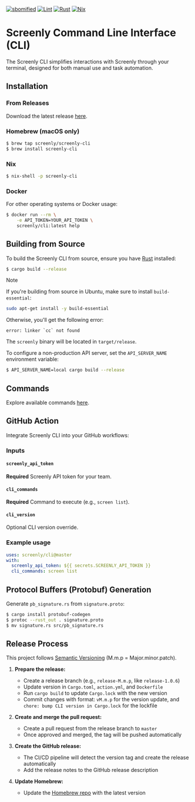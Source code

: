 [![sbomified](https://sbomify.com/assets/images/logo/badge.svg)](https://app.sbomify.com/component/UUzAdk8ixV)
[![Lint](https://github.com/Screenly/cli/actions/workflows/lint.yml/badge.svg)](https://github.com/Screenly/cli/actions/workflows/lint.yml)
[![Rust](https://github.com/Screenly/cli/actions/workflows/rust.yml/badge.svg)](https://github.com/Screenly/cli/actions/workflows/rust.yml)
[![Nix](https://github.com/Screenly/cli/actions/workflows/nix.yml/badge.svg)](https://github.com/Screenly/cli/actions/workflows/nix.yml)

# Screenly Command Line Interface (CLI)

The Screenly CLI simplifies interactions with Screenly through your terminal, designed for both manual use and task automation.

## Installation

### From Releases

Download the latest release [here](https://github.com/Screenly/cli/releases/latest).

### Homebrew (macOS only)

```bash
$ brew tap screenly/screenly-cli
$ brew install screenly-cli
```

### Nix

```bash
$ nix-shell -p screenly-cli
```

### Docker

For other operating systems or Docker usage:

```bash
$ docker run --rm \
    -e API_TOKEN=YOUR_API_TOKEN \
    screenly/cli:latest help
```

## Building from Source

To build the Screenly CLI from source, ensure you have [Rust](https://www.rust-lang.org) installed:

```bash
$ cargo build --release
```

> [!NOTE]
> If you're building from source in Ubuntu, make sure to install `build-essential`:
> ```bash
> sudo apt-get install -y build-essential
> ```
>
> Otherwise, you'll get the following error:
> ```
> error: linker `cc` not found
> ```

The `screenly` binary will be located in `target/release`.

To configure a non-production API server, set the `API_SERVER_NAME` environment variable:

```bash
$ API_SERVER_NAME=local cargo build --release
```

## Commands

Explore available commands [here](https://developer.screenly.io/cli/#commands).

## GitHub Action

Integrate Screenly CLI into your GitHub workflows:

### Inputs

#### `screenly_api_token`

**Required** Screenly API token for your team.

#### `cli_commands`

**Required** Command to execute (e.g., `screen list`).

#### `cli_version`

Optional CLI version override.

### Example usage

```yaml
uses: screenly/cli@master
with:
  screenly_api_token: ${{ secrets.SCREENLY_API_TOKEN }}
  cli_commands: screen list
```

## Protocol Buffers (Protobuf) Generation

Generate `pb_signature.rs` from `signature.proto`:

```bash
$ cargo install protobuf-codegen
$ protoc --rust_out . signature.proto
$ mv signature.rs src/pb_signature.rs
```

## Release Process

This project follows [Semantic Versioning](https://semver.org/) (M.m.p = Major.minor.patch).

1. **Prepare the release:**
   - Create a release branch (e.g., `release-M.m.p`, like `release-1.0.6`)
   - Update version in `Cargo.toml`, `action.yml`, and `Dockerfile`
   - Run `cargo build` to update `Cargo.lock` with the new version
   - Commit changes with format: `vM.m.p` for the version update, and `chore: bump CLI version in Cargo.lock` for the lockfile

2. **Create and merge the pull request:**
   - Create a pull request from the release branch to `master`
   - Once approved and merged, the tag will be pushed automatically

3. **Create the GitHub release:**
   - The CI/CD pipeline will detect the version tag and create the release automatically
   - Add the release notes to the GitHub release description

4. **Update Homebrew:**
   - Update the [Homebrew repo](https://github.com/Screenly/homebrew-screenly-cli) with the latest version
